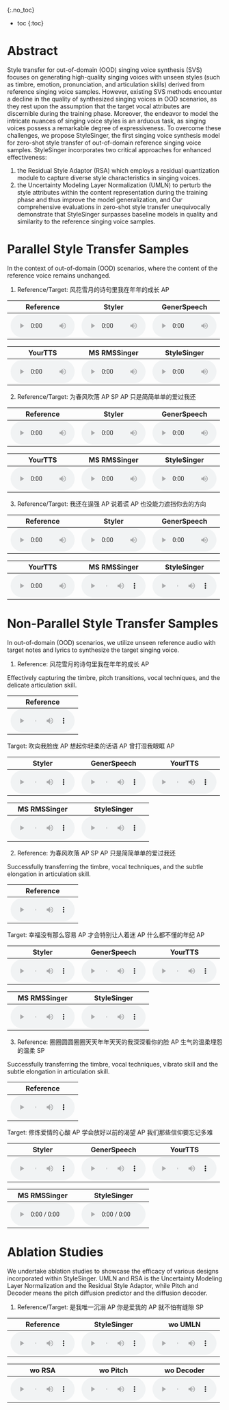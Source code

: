 {:.no_toc}
* toc
{:toc}

# Abstract

Style transfer for out-of-domain (OOD) singing voice synthesis (SVS) focuses on generating high-quality singing voices with unseen styles (such as timbre, emotion, pronunciation, and articulation skills) derived from reference singing voice samples.
However, existing SVS methods encounter a decline in the quality of synthesized singing voices in OOD scenarios, as they rest upon the assumption that the target vocal attributes are discernible during the training phase.
Moreover, the endeavor to model the intricate nuances of singing voice styles is an arduous task, as singing voices possess a remarkable degree of expressiveness. 
To overcome these challenges, we propose StyleSinger, the first singing voice synthesis model for zero-shot style transfer of out-of-domain reference singing voice samples. 
StyleSinger incorporates two critical approaches for enhanced effectiveness: 
1) the Residual Style Adaptor (RSA) which employs a residual quantization module to capture diverse style characteristics in singing voices. 
2) the Uncertainty Modeling Layer Normalization (UMLN) to perturb the style attributes within the content representation during the training phase and thus improve the model generalization, and 
Our comprehensive evaluations in zero-shot style transfer unequivocally demonstrate that StyleSinger surpasses baseline models in quality and similarity to the reference singing voice samples.

# Parallel Style Transfer Samples

In the context of out-of-domain (OOD) scenarios, where the content of the reference voice remains unchanged.

1. Reference/Target: 风花雪月的诗句里我在年年的成长 AP
<table style='width: 100%;'>
	<thead>
		<tr>
			<th style="text-align: center">Reference</th>
			<th style="text-align: center">Styler</th>
			<th style="text-align: center">GenerSpeech</th>
		</tr>
	</thead>
	<tbody>
		<tr>
			<td style="text-align: center"><audio controls style="width: 150px;"><source src="wavs/parallel/ref/001.wav" type="audio/wav"></audio></td>
			<td style="text-align: center"><audio controls style="width: 150px;"><source src="wavs/parallel/styler/001.wav" type="audio/wav"></audio></td>
			<td style="text-align: center"><audio controls style="width: 150px;"><source src="wavs/parallel/speech/001.wav" type="audio/wav"></audio></td>
		</tr>
	</tbody>
</table>

<table style='width: 100%;'>
	<thead>
		<tr>
      			<th style="text-align: center">YourTTS</th>
			<th style="text-align: center">MS RMSSinger</th>
			<th style="text-align: center">StyleSinger</th>
		</tr>
	</thead>
	<tbody>
		<tr>
      			<td style="text-align: center"><audio controls style="width: 150px;"><source src="wavs/parallel/yourtts/001.wav" type="audio/wav"></audio></td>
			<td style="text-align: center"><audio controls style="width: 150px;"><source src="wavs/parallel/rms/001.wav" type="audio/wav"></audio></td>
      			<td style="text-align: center"><audio controls style="width: 150px;"><source src="wavs/parallel/styesinger/001.wav" type="audio/wav"></audio></td>
		</tr>
	</tbody>
</table>

2. Reference/Target: 为春风吹落 AP SP AP 只是简简单单的爱过我还
<table style='width: 100%;'>
	<thead>
		<tr>
			<th style="text-align: center">Reference</th>
			<th style="text-align: center">Styler</th>
			<th style="text-align: center">GenerSpeech</th>
		</tr>
	</thead>
	<tbody>
		<tr>
			<td style="text-align: center"><audio controls style="width: 150px;"><source src="wavs/parallel/ref/002.wav" type="audio/wav"></audio></td>
			<td style="text-align: center"><audio controls style="width: 150px;"><source src="wavs/parallel/styler/002.wav" type="audio/wav"></audio></td>
			<td style="text-align: center"><audio controls style="width: 150px;"><source src="wavs/parallel/speech/002.wav" type="audio/wav"></audio></td>
		</tr>
	</tbody>
</table>

<table style='width: 100%;'>
	<thead>
		<tr>
      			<th style="text-align: center">YourTTS</th>
			<th style="text-align: center">MS RMSSinger</th>
			<th style="text-align: center">StyleSinger</th>
		</tr>
	</thead>
	<tbody>
		<tr>
      			<td style="text-align: center"><audio controls style="width: 150px;"><source src="wavs/parallel/yourtts/002.wav" type="audio/wav"></audio></td>
			<td style="text-align: center"><audio controls style="width: 150px;"><source src="wavs/parallel/rms/002.wav" type="audio/wav"></audio></td>
      			<td style="text-align: center"><audio controls style="width: 150px;"><source src="wavs/parallel/styesinger/002.wav" type="audio/wav"></audio></td>
		</tr>
	</tbody>
</table>

3. Reference/Target: 我还在逞强 AP 说着谎 AP 也没能力遮挡你去的方向
<table style='width: 100%;'>
	<thead>
		<tr>
			<th style="text-align: center">Reference</th>
			<th style="text-align: center">Styler</th>
			<th style="text-align: center">GenerSpeech</th>
		</tr>
	</thead>
	<tbody>
		<tr>
			<td style="text-align: center"><audio controls style="width: 150px;"><source src="wavs/parallel/ref/003.wav" type="audio/wav"></audio></td>
			<td style="text-align: center"><audio controls style="width: 150px;"><source src="wavs/parallel/styler/003.wav" type="audio/wav"></audio></td>
			<td style="text-align: center"><audio controls style="width: 150px;"><source src="wavs/parallel/speech/003.wav" type="audio/wav"></audio></td>
		</tr>
	</tbody>
</table>

<table style='width: 100%;'>
	<thead>
		<tr>
      			<th style="text-align: center">YourTTS</th>
			<th style="text-align: center">MS RMSSinger</th>
			<th style="text-align: center">StyleSinger</th>
		</tr>
	</thead>
	<tbody>
		<tr>
      			<td style="text-align: center"><audio controls style="width: 150px;"><source src="wavs/parallel/yourtts/003.wav" type="audio/wav"></audio></td>
			<td style="text-align: center"><audio controls style="width: 150px;"><source src="wavs/parallel/rms/003.wav" type="audio/wav"></audio></td>
      			<td style="text-align: center"><audio controls style="width: 150px;"><source src="wavs/parallel/styesinger/003.wav" type="audio/wav"></audio></td>
		</tr>
	</tbody>
</table>

# Non-Parallel Style Transfer Samples

In out-of-domain (OOD) scenarios, we utilize unseen reference audio with target notes and lyrics to synthesize the target singing voice. 

1. Reference: 风花雪月的诗句里我在年年的成长 AP

Effectively capturing the timbre, pitch transitions, vocal techniques, and the delicate articulation skill.
<table style='width: 33.3%;'>
	<thead>
		<tr>
			<th style="text-align: center">Reference</th>
		</tr>
	</thead>
	<tbody>
		<tr>
			<td style="text-align: center"><audio controls style="width: 150px;"><source src="wavs/nonparallel/ref/001.wav" type="audio/wav"></audio></td>
		</tr>
	</tbody>
</table>

Target: 吹向我脸庞 AP 想起你轻柔的话语 AP 曾打湿我眼眶 AP
<table style='width: 100%;'>
	<thead>
		<tr>
			<th style="text-align: center">Styler</th>
			<th style="text-align: center">GenerSpeech</th>
      			<th style="text-align: center">YourTTS</th>
		</tr>
	</thead>
	<tbody>
		<tr>
			<td style="text-align: center"><audio controls style="width: 150px;"><source src="wavs/nonparallel/styler/001.wav" type="audio/wav"></audio></td>
			<td style="text-align: center"><audio controls style="width: 150px;"><source src="wavs/nonparallel/generspeech/001.wav" type="audio/wav"></audio></td>
      			<td style="text-align: center"><audio controls style="width: 150px;"><source src="wavs/nonparallel/yourtts/001.wav" type="audio/wav"></audio></td>
		</tr>
	</tbody>
</table>

<table style='width: 66.7%;'>
	<thead>
		<tr>
			<th style="text-align: center">MS RMSSinger</th>
			<th style="text-align: center">StyleSinger</th>
		</tr>
	</thead>
	<tbody>
		<tr>
			<td style="text-align: center"><audio controls style="width: 150px;"><source src="wavs/nonparallel/rmssinger/001.wav" type="audio/wav"></audio></td>
      			<td style="text-align: center"><audio controls style="width: 150px;"><source src="wavs/nonparallel/stylesinger/001.wav" type="audio/wav"></audio></td>
		</tr>
	</tbody>
</table>

2. Reference: 为春风吹落 AP SP AP 只是简简单单的爱过我还

Successfully transferring the timbre, vocal techniques, and the subtle elongation in articulation skill.
<table style='width: 33.3%;'>
	<thead>
		<tr>
			<th style="text-align: center">Reference</th>
		</tr>
	</thead>
	<tbody>
		<tr>
			<td style="text-align: center"><audio controls style="width: 150px;"><source src="wavs/nonparallel/ref/002.wav" type="audio/wav"></audio></td>
		</tr>
	</tbody>
</table>

Target: 幸福没有那么容易 AP 才会特别让人着迷 AP 什么都不懂的年纪 AP
<table style='width: 100%;'>
	<thead>
		<tr>
			<th style="text-align: center">Styler</th>
			<th style="text-align: center">GenerSpeech</th>
      			<th style="text-align: center">YourTTS</th>
		</tr>
	</thead>
	<tbody>
		<tr>
			<td style="text-align: center"><audio controls style="width: 150px;"><source src="wavs/nonparallel/styler/002.wav" type="audio/wav"></audio></td>
			<td style="text-align: center"><audio controls style="width: 150px;"><source src="wavs/nonparallel/generspeech/002.wav" type="audio/wav"></audio></td>
      			<td style="text-align: center"><audio controls style="width: 150px;"><source src="wavs/nonparallel/yourtts/002.wav" type="audio/wav"></audio></td>
		</tr>
	</tbody>
</table>

<table style='width: 66.7%;'>
	<thead>
		<tr>
			<th style="text-align: center">MS RMSSinger</th>
			<th style="text-align: center">StyleSinger</th>
		</tr>
	</thead>
	<tbody>
		<tr>
			<td style="text-align: center"><audio controls style="width: 150px;"><source src="wavs/nonparallel/rmssinger/002.wav" type="audio/wav"></audio></td>
      			<td style="text-align: center"><audio controls style="width: 150px;"><source src="wavs/nonparallel/stylesinger/002.wav" type="audio/wav"></audio></td>
		</tr>
	</tbody>
</table>

3. Reference: 圈圈圆圆圈圈天天年年天天的我深深看你的脸 AP 生气的温柔埋怨的温柔 SP

Successfully transferring the timbre, vocal techniques, vibrato skill and the subtle elongation in articulation skill.
<table style='width: 33.3%;'>
	<thead>
		<tr>
			<th style="text-align: center">Reference</th>
		</tr>
	</thead>
	<tbody>
		<tr>
			<td style="text-align: center"><audio controls style="width: 150px;"><source src="wavs/nonparallel/ref/003.wav" type="audio/wav"></audio></td>
		</tr>
	</tbody>
</table>

Target: 修炼爱情的心酸 AP 学会放好以前的渴望 AP 我们那些信仰要忘记多难
<table style='width: 100%;'>
	<thead>
		<tr>
			<th style="text-align: center">Styler</th>
			<th style="text-align: center">GenerSpeech</th>
      			<th style="text-align: center">YourTTS</th>
		</tr>
	</thead>
	<tbody>
		<tr>
			<td style="text-align: center"><audio controls style="width: 150px;"><source src="wavs/nonparallel/styler/003.wav" type="audio/wav"></audio></td>
			<td style="text-align: center"><audio controls style="width: 150px;"><source src="wavs/nonparallel/generspeech/003.wav" type="audio/wav"></audio></td>
      			<td style="text-align: center"><audio controls style="width: 150px;"><source src="wavs/nonparallel/yourtts/003.wav" type="audio/wav"></audio></td>
		</tr>
	</tbody>
</table>

<table style='width: 66.7%;'>
	<thead>
		<tr>
			<th style="text-align: center">MS RMSSinger</th>
			<th style="text-align: center">StyleSinger</th>
		</tr>
	</thead>
	<tbody>
		<tr>
			<td style="text-align: center"><audio controls style="width: 150px;"><source src="wavs/nonparallel/rmssinger/003.wav" type="audio/wav"></audio></td>
      			<td style="text-align: center"><audio controls style="width: 150px;"><source src="wavs/nonparallel/stylesinger/003.wav" type="audio/wav"></audio></td>
		</tr>
	</tbody>
</table>


# Ablation Studies

We undertake ablation studies to showcase the efficacy of various designs incorporated within StyleSinger.
UMLN and RSA is the Uncertainty Modeling Layer Normalization and the Residual Style Adaptor, while Pitch and Decoder means the pitch diffusion predictor and the diffusion decoder.

1. Reference/Target: 是我唯一沉溺 AP 你是爱我的 AP 就不怕有缝隙 SP
<table style='width: 100%;'>
	<thead>
		<tr>
			<th style="text-align: center">Reference</th>
			<th style="text-align: center">StyleSinger</th>
			<th style="text-align: center">wo UMLN</th>
		</tr>
	</thead>
	<tbody>
		<tr>
			<td style="text-align: center"><audio controls style="width: 150px;"><source src="wavs/ablation/ref/001.wav" type="audio/wav"></audio></td>
			<td style="text-align: center"><audio controls style="width: 150px;"><source src="wavs/ablation/stylesinger/001.wav" type="audio/wav"></audio></td>
			<td style="text-align: center"><audio controls style="width: 150px;"><source src="wavs/ablation/wo umln/001.wav" type="audio/wav"></audio></td>
		</tr>
	</tbody>
</table>

<table style='width: 100%;'>
	<thead>
		<tr>
      			<th style="text-align: center">wo RSA</th>
			<th style="text-align: center">wo Pitch</th>
			<th style="text-align: center">wo Decoder</th>
		</tr>
	</thead>
	<tbody>
		<tr>
      			<td style="text-align: center"><audio controls style="width: 150px;"><source src="wavs/ablation/wo dsa/001.wav" type="audio/wav"></audio></td>
			<td style="text-align: center"><audio controls style="width: 150px;"><source src="wavs/ablation/wo ppdp/001.wav" type="audio/wav"></audio></td>
      			<td style="text-align: center"><audio controls style="width: 150px;"><source src="wavs/ablation/wo decoder/001.wav" type="audio/wav"></audio></td>
		</tr>
	</tbody>
</table>
